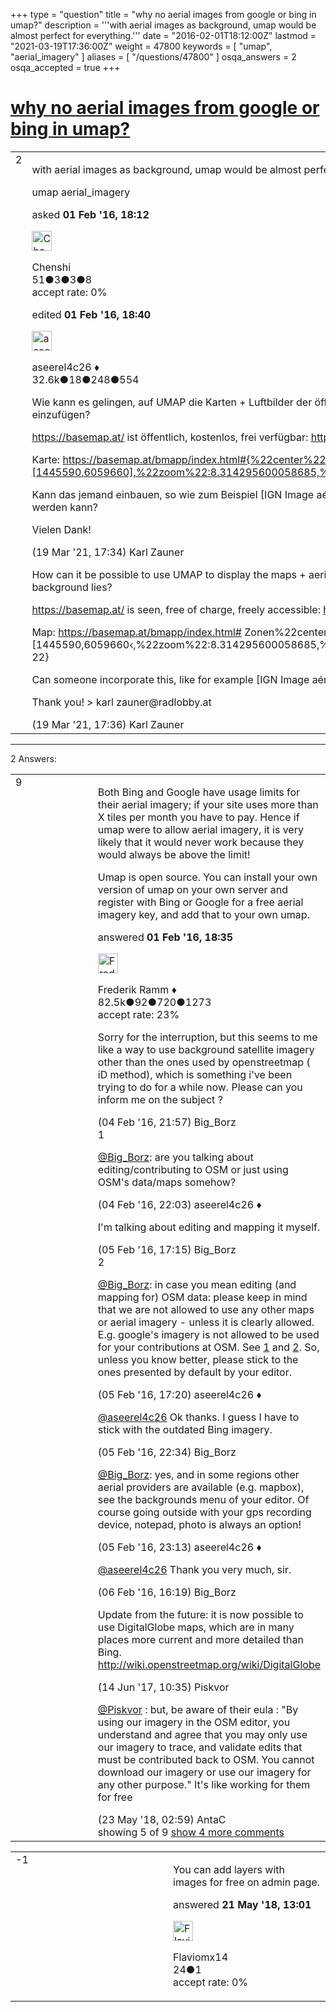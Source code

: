 +++
type = "question"
title = "why no aerial images from google or bing in umap?"
description = '''with aerial images as background, umap would be almost perfect for everything.'''
date = "2016-02-01T18:12:00Z"
lastmod = "2021-03-19T17:36:00Z"
weight = 47800
keywords = [ "umap", "aerial_imagery" ]
aliases = [ "/questions/47800" ]
osqa_answers = 2
osqa_accepted = true
+++

<div class="headNormal">

# [why no aerial images from google or bing in umap?](/questions/47800/why-no-aerial-images-from-google-or-bing-in-umap)

</div>

<div id="main-body">

<div id="askform">

<table id="question-table" style="width:100%;">
<colgroup>
<col style="width: 50%" />
<col style="width: 50%" />
</colgroup>
<tbody>
<tr>
<td style="width: 30px; vertical-align: top"><div class="vote-buttons">
<span id="post-47800-upvote" class="ajax-command post-vote up" rel="nofollow" title="I like this post (click again to cancel)"> </span>
<div id="post-47800-score" class="post-score" title="current number of votes">
2
</div>
<span id="post-47800-downvote" class="ajax-command post-vote down" rel="nofollow" title="I dont like this post (click again to cancel)"> </span> <span id="favorite-mark" class="ajax-command favorite-mark" rel="nofollow" title="mark/unmark this question as favorite (click again to cancel)"> </span>
<div id="favorite-count" class="favorite-count">
&#10;</div>
</div></td>
<td><div id="item-right">
<div class="question-body">
<p>with aerial images as background, umap would be almost perfect for everything.</p>
</div>
<div id="question-tags" class="tags-container tags">
<span class="post-tag tag-link-umap" rel="tag" title="see questions tagged &#39;umap&#39;">umap</span> <span class="post-tag tag-link-aerial_imagery" rel="tag" title="see questions tagged &#39;aerial_imagery&#39;">aerial_imagery</span>
</div>
<div id="question-controls" class="post-controls">
&#10;</div>
<div class="post-update-info-container">
<div class="post-update-info post-update-info-user">
<p>asked <strong>01 Feb '16, 18:12</strong></p>
<img src="https://secure.gravatar.com/avatar/2f18edc91e1ac0285783d0d796b4a6e0?s=32&amp;d=identicon&amp;r=g" class="gravatar" width="32" height="32" alt="Chenshi&#39;s gravatar image" />
<p><span>Chenshi</span><br />
<span class="score" title="51 reputation points">51</span><span title="3 badges"><span class="badge1">●</span><span class="badgecount">3</span></span><span title="3 badges"><span class="silver">●</span><span class="badgecount">3</span></span><span title="8 badges"><span class="bronze">●</span><span class="badgecount">8</span></span><br />
<span class="accept_rate" title="Rate of the user&#39;s accepted answers">accept rate:</span> <span title="Chenshi has no accepted answers">0%</span></p>
</div>
<div class="post-update-info post-update-info-edited">
<p><span> edited <strong>01 Feb '16, 18:40</strong> </span></p>
<img src="https://secure.gravatar.com/avatar/66f0dc05b44574e3894be07b0b37cf37?s=32&amp;d=identicon&amp;r=g" class="gravatar" width="32" height="32" alt="aseerel4c26&#39;s gravatar image" />
<p><span>aseerel4c26 ♦</span><br />
<span class="score" title="32615 reputation points"><span>32.6k</span></span><span title="18 badges"><span class="badge1">●</span><span class="badgecount">18</span></span><span title="248 badges"><span class="silver">●</span><span class="badgecount">248</span></span><span title="554 badges"><span class="bronze">●</span><span class="badgecount">554</span></span></p>
</div>
</div>
<div id="comments-container-47800" class="comments-container">
<span id="79330"></span>
<div id="comment-79330" class="comment">
<div id="post-79330-score" class="comment-score">
&#10;</div>
<div class="comment-text">
<p>Wie kann es gelingen, auf UMAP die Karten + Luftbilder der öffentlichen BASEMAP aus Österreich als Hintergrund einzufügen?</p>
<p><a href="https://basemap.at/">https://basemap.at/</a> ist öffentlich, kostenlos, frei verfügbar: <a href="https://basemap.at/#lizenz">https://basemap.at/#lizenz</a></p>
<p>Karte: <a href="https://basemap.at/bmapp/index.html#%7B%22center%22:%5B1445590,6059660%5D,%22zoom%22:8.314295600058685,%22rotation%22:0,%22layers%22:%221000000000%22%7D">https://basemap.at/bmapp/index.html#{%22center%22:[1445590,6059660],%22zoom%22:8.314295600058685,%22rotation%22:0,%22layers%22:%221000000000%22}</a></p>
<p>Kann das jemand einbauen, so wie zum Beispiel [IGN Image aérienne (France)] in UMAP als Hintergrund ausgewählt werden kann?</p>
<p>Vielen Dank!</p>
</div>
<div id="comment-79330-info" class="comment-info">
<span class="comment-age">(19 Mar '21, 17:34)</span> <span class="comment-user userinfo">Karl Zauner</span>
</div>
</div>
<span id="79331"></span>
<div id="comment-79331" class="comment">
<div id="post-79331-score" class="comment-score">
&#10;</div>
<div class="comment-text">
<p>How can it be possible to use UMAP to display the maps + aerial photos of the public BASEMAP from Austria as background lies?</p>
<p><a href="https://basemap.at/">https://basemap.at/</a> is seen, free of charge, freely accessible: <a href="https://basemap.at/#">https://basemap.at/#</a> license</p>
<p>Map: <a href="https://basemap.at/bmapp/index.html#">https://basemap.at/bmapp/index.html#</a> Zonen%22center%22:[1445590,6059660‹,%22zoom%22:8.314295600058685,%22rotation%22:0,%22layers%22:%221000000000% 22}</p>
<p>Can someone incorporate this, like for example [IGN Image aérienne (France)] in UMAP can be used as a background?</p>
<p>Thank you! &gt; karl zauner@radlobby.at</p>
</div>
<div id="comment-79331-info" class="comment-info">
<span class="comment-age">(19 Mar '21, 17:36)</span> <span class="comment-user userinfo">Karl Zauner</span>
</div>
</div>
</div>
<div id="comment-tools-47800" class="comment-tools">
&#10;</div>
<div class="clear">
&#10;</div>
<div id="comment-47800-form-container" class="comment-form-container">
&#10;</div>
<div class="clear">
&#10;</div>
</div></td>
</tr>
</tbody>
</table>

------------------------------------------------------------------------

<div class="tabBar">

<span id="sort-top"></span>

<div class="headQuestions">

2 Answers:

</div>

</div>

<span id="47801"></span>

<div id="answer-container-47801" class="answer accepted-answer">

<table style="width:100%;">
<colgroup>
<col style="width: 50%" />
<col style="width: 50%" />
</colgroup>
<tbody>
<tr>
<td style="width: 30px; vertical-align: top"><div class="vote-buttons">
<span id="post-47801-upvote" class="ajax-command post-vote up" rel="nofollow" title="I like this post (click again to cancel)"> </span>
<div id="post-47801-score" class="post-score" title="current number of votes">
9
</div>
<span id="post-47801-downvote" class="ajax-command post-vote down" rel="nofollow" title="I dont like this post (click again to cancel)"> </span> <span class="accept-answer on" rel="nofollow" title="Chenshi has selected this answer as the correct answer"> </span>
</div></td>
<td><div class="item-right">
<div class="answer-body">
<p>Both Bing and Google have usage limits for their aerial imagery; if your site uses more than X tiles per month you have to pay. Hence if umap were to allow aerial imagery, it is very likely that it would never work because they would always be above the limit!</p>
<p>Umap is open source. You can install your own version of umap on your own server and register with Bing or Google for a free aerial imagery key, and add that to your own umap.</p>
</div>
<div class="answer-controls post-controls">
&#10;</div>
<div class="post-update-info-container">
<div class="post-update-info post-update-info-user">
<p>answered <strong>01 Feb '16, 18:35</strong></p>
<img src="https://secure.gravatar.com/avatar/a2b38d937e70ab39d895d17da0dd1ba4?s=32&amp;d=identicon&amp;r=g" class="gravatar" width="32" height="32" alt="Frederik%20Ramm&#39;s gravatar image" />
<p><span>Frederik Ramm ♦</span><br />
<span class="score" title="82494 reputation points"><span>82.5k</span></span><span title="92 badges"><span class="badge1">●</span><span class="badgecount">92</span></span><span title="720 badges"><span class="silver">●</span><span class="badgecount">720</span></span><span title="1273 badges"><span class="bronze">●</span><span class="badgecount">1273</span></span><br />
<span class="accept_rate" title="Rate of the user&#39;s accepted answers">accept rate:</span> <span title="Frederik Ramm has 417 accepted answers">23%</span></p>
</div>
</div>
<div id="comments-container-47801" class="comments-container">
<span id="47928"></span>
<div id="comment-47928" class="comment">
<div id="post-47928-score" class="comment-score">
&#10;</div>
<div class="comment-text">
<p>Sorry for the interruption, but this seems to me like a way to use background satellite imagery other than the ones used by openstreetmap ( iD method), which is something i've been trying to do for a while now. Please can you inform me on the subject ?</p>
</div>
<div id="comment-47928-info" class="comment-info">
<span class="comment-age">(04 Feb '16, 21:57)</span> <span class="comment-user userinfo">Big_Borz</span>
</div>
</div>
<span id="47929"></span>
<div id="comment-47929" class="comment">
<div id="post-47929-score" class="comment-score">
1
</div>
<div class="comment-text">
<p><a href="http://help.openstreetmap.org/users/11946/big_borz">@Big_Borz</a>: are you talking about editing/contributing to OSM or just using OSM's data/maps somehow?</p>
</div>
<div id="comment-47929-info" class="comment-info">
<span class="comment-age">(04 Feb '16, 22:03)</span> <span class="comment-user userinfo">aseerel4c26 ♦</span>
</div>
</div>
<span id="47960"></span>
<div id="comment-47960" class="comment">
<div id="post-47960-score" class="comment-score">
&#10;</div>
<div class="comment-text">
<p>I'm talking about editing and mapping it myself.</p>
</div>
<div id="comment-47960-info" class="comment-info">
<span class="comment-age">(05 Feb '16, 17:15)</span> <span class="comment-user userinfo">Big_Borz</span>
</div>
</div>
<span id="47961"></span>
<div id="comment-47961" class="comment">
<div id="post-47961-score" class="comment-score">
2
</div>
<div class="comment-text">
<p><a href="http://help.openstreetmap.org/users/11946/big_borz"></a><a href="http://help.openstreetmap.org/users/11946/big_borz">@Big_Borz</a>: in case you mean editing (and mapping for) OSM data: please keep in mind that we are not allowed to use any other maps or aerial imagery - unless it is clearly allowed. E.g. google's imagery is not allowed to be used for your contributions at OSM. See <a href="https://wiki.osmfoundation.org/wiki/License/Contributor_Terms">1</a> and <a href="https://wiki.openstreetmap.org/wiki/Legal_FAQ#2._Contributing">2</a>. So, unless you know better, please stick to the ones presented by default by your editor.</p>
</div>
<div id="comment-47961-info" class="comment-info">
<span class="comment-age">(05 Feb '16, 17:20)</span> <span class="comment-user userinfo">aseerel4c26 ♦</span>
</div>
</div>
<span id="47967"></span>
<div id="comment-47967" class="comment">
<div id="post-47967-score" class="comment-score">
&#10;</div>
<div class="comment-text">
<p><a href="http://help.openstreetmap.org/users/5179/aseerel4c26">@aseerel4c26</a> Ok thanks. I guess I have to stick with the outdated Bing imagery.</p>
</div>
<div id="comment-47967-info" class="comment-info">
<span class="comment-age">(05 Feb '16, 22:34)</span> <span class="comment-user userinfo">Big_Borz</span>
</div>
</div>
<span id="47968"></span>
<div id="comment-47968" class="comment not_top_scorer">
<div id="post-47968-score" class="comment-score">
&#10;</div>
<div class="comment-text">
<p><a href="http://help.openstreetmap.org/users/11946/big_borz">@Big_Borz</a>: yes, and in some regions other aerial providers are available (e.g. mapbox), see the backgrounds menu of your editor. Of course going outside with your gps recording device, notepad, photo is always an option!</p>
</div>
<div id="comment-47968-info" class="comment-info">
<span class="comment-age">(05 Feb '16, 23:13)</span> <span class="comment-user userinfo">aseerel4c26 ♦</span>
</div>
</div>
<span id="47981"></span>
<div id="comment-47981" class="comment not_top_scorer">
<div id="post-47981-score" class="comment-score">
&#10;</div>
<div class="comment-text">
<p><a href="http://help.openstreetmap.org/users/5179/aseerel4c26">@aseerel4c26</a> Thank you very much, sir.</p>
</div>
<div id="comment-47981-info" class="comment-info">
<span class="comment-age">(06 Feb '16, 16:19)</span> <span class="comment-user userinfo">Big_Borz</span>
</div>
</div>
<span id="56616"></span>
<div id="comment-56616" class="comment not_top_scorer">
<div id="post-56616-score" class="comment-score">
&#10;</div>
<div class="comment-text">
<p>Update from the future: it is now possible to use DigitalGlobe maps, which are in many places more current and more detailed than Bing. <a href="http://wiki.openstreetmap.org/wiki/DigitalGlobe">http://wiki.openstreetmap.org/wiki/DigitalGlobe</a></p>
</div>
<div id="comment-56616-info" class="comment-info">
<span class="comment-age">(14 Jun '17, 10:35)</span> <span class="comment-user userinfo">Piskvor</span>
</div>
</div>
<span id="63626"></span>
<div id="comment-63626" class="comment not_top_scorer">
<div id="post-63626-score" class="comment-score">
&#10;</div>
<div class="comment-text">
<p><a href="https://help.openstreetmap.org/users/9641/piskvor"></a><a href="https://help.openstreetmap.org/users/9641/piskvor">@Piskvor</a> : but, be aware of their eula : "By using our imagery in the OSM editor, you understand and agree that you may only use our imagery to trace, and validate edits that must be contributed back to OSM. You cannot download our imagery or use our imagery for any other purpose." It's like working for them for free</p>
</div>
<div id="comment-63626-info" class="comment-info">
<span class="comment-age">(23 May '18, 02:59)</span> <span class="comment-user userinfo">AntaC</span>
</div>
</div>
</div>
<div id="comment-tools-47801" class="comment-tools">
<span class="comments-showing"> showing 5 of 9 </span> <a href="#" class="show-all-comments-link">show 4 more comments</a>
</div>
<div class="clear">
&#10;</div>
<div id="comment-47801-form-container" class="comment-form-container">
&#10;</div>
<div class="clear">
&#10;</div>
</div></td>
</tr>
</tbody>
</table>

</div>

<span id="63596"></span>

<div id="answer-container-63596" class="answer">

<table style="width:100%;">
<colgroup>
<col style="width: 50%" />
<col style="width: 50%" />
</colgroup>
<tbody>
<tr>
<td style="width: 30px; vertical-align: top"><div class="vote-buttons">
<span id="post-63596-upvote" class="ajax-command post-vote up" rel="nofollow" title="I like this post (click again to cancel)"> </span>
<div id="post-63596-score" class="post-score" title="current number of votes">
-1
</div>
<span id="post-63596-downvote" class="ajax-command post-vote down" rel="nofollow" title="I dont like this post (click again to cancel)"> </span>
</div></td>
<td><div class="item-right">
<div class="answer-body">
<p>You can add layers with images for free on admin page.</p>
</div>
<div class="answer-controls post-controls">
&#10;</div>
<div class="post-update-info-container">
<div class="post-update-info post-update-info-user">
<p>answered <strong>21 May '18, 13:01</strong></p>
<img src="https://secure.gravatar.com/avatar/cc0a0f43fef041f8cc0f0e3846fab3ba?s=32&amp;d=identicon&amp;r=g" class="gravatar" width="32" height="32" alt="Flaviomx14&#39;s gravatar image" />
<p><span>Flaviomx14</span><br />
<span class="score" title="24 reputation points">24</span><span title="1 badges"><span class="bronze">●</span><span class="badgecount">1</span></span><br />
<span class="accept_rate" title="Rate of the user&#39;s accepted answers">accept rate:</span> <span title="Flaviomx14 has no accepted answers">0%</span></p>
</div>
</div>
<div id="comments-container-63596" class="comments-container">
&#10;</div>
<div id="comment-tools-63596" class="comment-tools">
&#10;</div>
<div class="clear">
&#10;</div>
<div id="comment-63596-form-container" class="comment-form-container">
&#10;</div>
<div class="clear">
&#10;</div>
</div></td>
</tr>
</tbody>
</table>

</div>

<div class="paginator-container-left">

</div>

</div>

</div>


